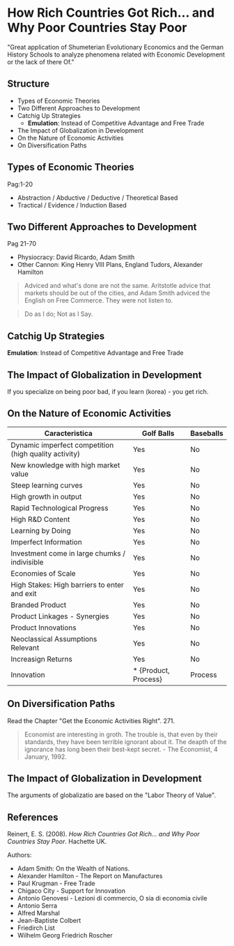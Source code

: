 # How Rich Countries Got Rich... and Why Poor Countries Stay Poor

"Great application of Shumeterian  Evolutionary Economics and the German History Schools to analyze phenomena related with  Economic Development or the lack of there Of."



## Structure

- Types of Economic Theories
- Two Different Approaches to Development
- Catchig Up Strategies
  - **Emulation**: Instead of Competitive Advantage and Free Trade
- The Impact of Globalization in Development
- On the Nature of Economic Activities
- On Diversification Paths

## Types of Economic Theories

Pag:1-20

- Abstraction  / Abductive / Deductive  / Theoretical  Based
- Tractical / Evidence  / Induction Based 

## Two Different Approaches to Development

Pag 21-70

- Physiocracy: David Ricardo, Adam Smith
- Other Cannon: King  Henry VIII Plans, England Tudors, Alexander Hamilton

> Adviced and what's done are not the same. Aritstotle advice that markets should be out of the cities, and Adam Smith adviced the English on Free Commerce. They were not listen to.

> Do as I do; Not as I Say.

## Catchig Up Strategies

**Emulation**: Instead of Competitive Advantage and Free Trade

## The Impact of Globalization in Development

If you specialize on being poor bad, if you learn (korea) - you get rich.

## On the Nature of Economic Activities

| Caracteristica                   | Golf Balls | Baseballs |
|----------------------------------|------------|-----------|
| Dynamic imperfect competition (high quality activity) |    Yes     |     No    |
| New knowledge with high market value |    Yes     |     No    |
| Steep learning curves| Yes | No|
| High growth in output | Yes | No|
| Rapid Technological Progress | Yes | No|
| High R&D Content | Yes | No|
| Learning by Doing | Yes | No|
| Imperfect Information | Yes  | No|
| Investment come in large chumks / indivisible | Yes | No|
| Economies of Scale | Yes | No|
| High Stakes: High barriers to enter and exit| Yes | No|
| Branded Product| Yes | No|
| Product Linkages - Synergies | Yes | No|
| Product Innovations | Yes | No|
| Neoclassical Assumptions Relevant | Yes | No|
| Increasign Returns | Yes | No|
| Innovation| * {Product, Process} | Process|

## On Diversification Paths

Read the Chapter "Get the Economic Activities Right". 271.

> Economist are interesting in groth. The trouble is, that even by their standards, they have been terrible ignorant about it.  The deapth of the ignorance has long been their best-kept secret. - The Economist, 4 January, 1992.

## The Impact of Globalization in Development

The arguments of globalizatio are based on the "Labor Theory of Value".


## References

<div class="csl-entry">Reinert, E. S. (2008). <i>How Rich Countries Got Rich... and Why Poor Countries Stay Poor</i>. Hachette UK.</div>

Authors:
- Adam Smith: On the Wealth of Nations.
- Alexander Hamilton - The Report on Manufactures
- Paul Krugman - Free Trade
- Chigaco City - Support for Innovation
- Antonio Genovesi - Lezioni di commercio, O sia di economia civile
- Antonio Serra
- Alfred Marshal
- Jean-Baptiste Colbert
- Friedirch List
- Wilhelm Georg Friedrich Roscher 
